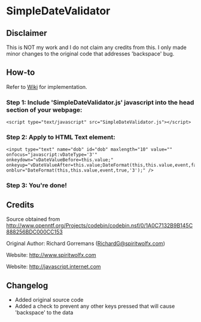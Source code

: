 # SimpleDateValidator

## Disclaimer

This is NOT my work and I do not claim any credits from this. I only made minor changes to the original code that addresses 'backspace' bug.

## How-to

Refer to [Wiki](https://github.com/tltan86/SimpleDateValidator/wiki) for implementation.

### Step 1: Include 'SimpleDateValidator.js' javascript into the head section of your webpage:

	<script type="text/javascript" src="SimpleDateValidator.js"></script>

### Step 2: Apply to HTML Text element:

	<input type="text" name="dob" id="dob" maxlength="10" value="" onfocus="javascript:vDateType='3'" onkeydown="vDateValueBefore=this.value;" onkeyup="vDateValueAfter=this.value;DateFormat(this,this.value,event,false,'3');" onblur="DateFormat(this,this.value,event,true,'3');" />
	
### Step 3: You're done!

## Credits

Source obtained from http://www.openntf.org/Projects/codebin/codebin.nsf/0/1A0C7132B9B145C888256BDC000CC153

Original Author: Richard Gorremans (RichardG@spiritwolfx.com)

Website: http://www.spiritwolfx.com

Website: http://javascript.internet.com

## Changelog

- Added original source code
- Added a check to prevent any other keys pressed that will cause 'backspace' to the data